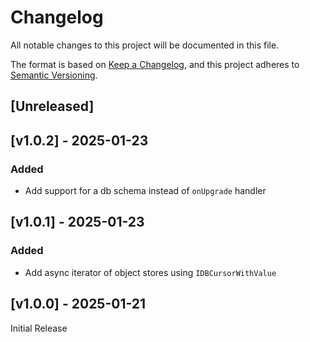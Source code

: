 <!-- markdownlint-disable -->
# Changelog
All notable changes to this project will be documented in this file.

The format is based on [Keep a Changelog](https://keepachangelog.com/en/1.0.0/),
and this project adheres to [Semantic Versioning](https://semver.org/spec/v2.0.0.html).

## [Unreleased]

## [v1.0.2] - 2025-01-23

### Added
- Add support for a db schema instead of `onUpgrade` handler

## [v1.0.1] - 2025-01-23

### Added
- Add async iterator of object stores using `IDBCursorWithValue`

## [v1.0.0] - 2025-01-21

Initial Release
